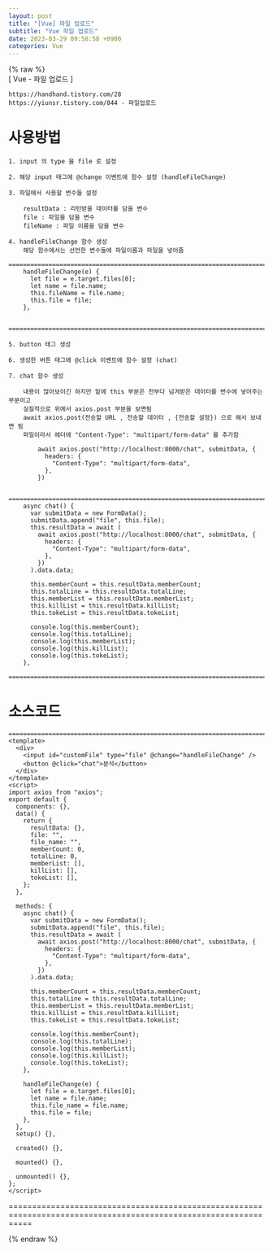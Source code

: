 ```yaml
---  
layout: post  
title: "[Vue] 파일 업로드"  
subtitle: "Vue 파일 업로드"  
date: 2023-03-29 09:58:58 +0900  
categories: Vue  
---  
```

{% raw %}  
[ Vue - 파일 업로드 ]  
  
	https://handhand.tistory.com/28  
	https://yiunsr.tistory.com/844 - 파일업로드  
# 사용방법  
  
	1. input 의 type 을 file 로 설정  
  
	2. 해당 input 태그에 @change 이벤트에 함수 설정 (handleFileChange)  
  
	3. 파일에서 사용할 변수들 설정  
  
		resultData : 리턴받을 데이터를 담을 변수  
		file : 파일을 담을 변수  
		fileName : 파일 이름을 담을 변수  
  
	4. handleFileChange 함수 생성  
		해당 함수에서는 선언한 변수들에 파일이름과 파일을 넣어줌  
		=================================================================================================================  
		handleFileChange(e) {  
		  let file = e.target.files[0];  
		  let name = file.name;  
		  this.fileName = file.name;  
		  this.file = file;  
		},  
  
		=================================================================================================================  
  
	5. button 태그 생성  
  
	6. 생성한 버튼 태그에 @click 이벤트에 함수 설정 (chat)  
  
	7. chat 함수 생성  
  
		내용이 많아보이긴 하지만 밑에 this 부분은 전부다 넘겨받은 데이터를 변수에 넣어주는 부분이고  
		실질적으로 위에서 axios.post 부분을 보면됨  
		await axios.post(전송할 URL , 전송할 데이터 , {전송할 설정}) 으로 해서 보내면 됨  
		파일이라서 헤더에 "Content-Type": "multipart/form-data" 를 추가함  
  
			await axios.post("http://localhost:8000/chat", submitData, {  
			  headers: {  
				"Content-Type": "multipart/form-data",  
			  },  
			})  
  
		=================================================================================================================  
		async chat() {  
		  var submitData = new FormData();  
		  submitData.append("file", this.file);  
		  this.resultData = await (  
			await axios.post("http://localhost:8000/chat", submitData, {  
			  headers: {  
				"Content-Type": "multipart/form-data",  
			  },  
			})  
		  ).data.data;  
  
		  this.memberCount = this.resultData.memberCount;  
		  this.totalLine = this.resultData.totalLine;  
		  this.memberList = this.resultData.memberList;  
		  this.killList = this.resultData.killList;  
		  this.tokeList = this.resultData.tokeList;  
  
		  console.log(this.memberCount);  
		  console.log(this.totalLine);  
		  console.log(this.memberList);  
		  console.log(this.killList);  
		  console.log(this.tokeList);  
		},  
		=================================================================================================================  
  
# 소스코드  
  
	=================================================================================================================  
	<template>  
	  <div>  
		<input id="customFile" type="file" @change="handleFileChange" />  
		<button @click="chat">분석</button>  
	  </div>  
	</template>  
	<script>  
	import axios from "axios";  
	export default {  
	  components: {},  
	  data() {  
		return {  
		  resultData: {},  
		  file: "",  
		  file_name: "",  
		  memberCount: 0,  
		  totalLine: 0,  
		  memberList: [],  
		  killList: [],  
		  tokeList: [],  
		};  
	  },  
  
	  methods: {  
		async chat() {  
		  var submitData = new FormData();  
		  submitData.append("file", this.file);  
		  this.resultData = await (  
			await axios.post("http://localhost:8000/chat", submitData, {  
			  headers: {  
				"Content-Type": "multipart/form-data",  
			  },  
			})  
		  ).data.data;  
  
		  this.memberCount = this.resultData.memberCount;  
		  this.totalLine = this.resultData.totalLine;  
		  this.memberList = this.resultData.memberList;  
		  this.killList = this.resultData.killList;  
		  this.tokeList = this.resultData.tokeList;  
  
		  console.log(this.memberCount);  
		  console.log(this.totalLine);  
		  console.log(this.memberList);  
		  console.log(this.killList);  
		  console.log(this.tokeList);  
		},  
  
		handleFileChange(e) {  
		  let file = e.target.files[0];  
		  let name = file.name;  
		  this.file_name = file.name;  
		  this.file = file;  
		},  
	  },  
	  setup() {},  
  
	  created() {},  
  
	  mounted() {},  
  
	  unmounted() {},  
	};  
	</script>  
  
=================================================================================================================  
  
{% endraw %}